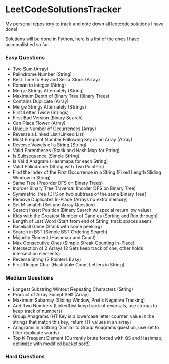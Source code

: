 # LeetCodeSolutionsTracker

My personal repository to track and note down all leetcode solutions I have done! <br>

Solutions will be done in Python, here is a list of the ones I have accomplished so far:

### Easy Questions

- Two Sum (Array)
- Palindrome Number (String)
- Best Time to Buy and Sell a Stock (Array)
- Roman to Integer (String)
- Merge Strings Alternately (String)
- Maximum Depth of Binary Tree (Binary Trees)
- Contains Duplicate (Array)
- Merge Strings Alternately (Strings)
- First Letter Twice (Strings)
- First Bad Version (Binary Search)
- Can Place Flower (Array)
- Unique Number of Occurrences (Array)
- Reverse a Linked List (Linked List)
- Most Frequent Number Following Key in an Array (Array)
- Reverse Vowels of a String (String)
- Valid Parentheses (Stack and Hash Map for String)
- Is Subsequence (Simple String)
- Is Valid Anagram (Hashmaps for each String)
- Valid Palindrome (String with Two Pointers)
- Find the Index of the First Occurrence in a String (Fixed Length Sliding Window in String)
- Same Tree (Preorder DFS on Binary Trees)
- Inorder Binary Tree Traversal (Inorder DFS on Binary Tree)
- Symmetric Tree (DFS on two subtrees of the same Binary Tree)
- Remove Duplicates In-Place (Arrays no extra memory)
- Set Mismatch (Set and Array Question)
- Search Insert Position (Binary Search w/ special return low value)
- Kids with the Greatest Number of Candies (Sorting and Run through)
- Length of Last Word (Start from end of String, track spaces seen)
- Baseball Game (Stack with some peeking)
- Search in BST (Simple BST Ordering Search)
- Majority Element (Hashmap and Count)
- Max Consecutive Ones (Simple Streak Counting In-Place)
- Intersection of 2 Arrays (2 Sets keep track of one, other holds intersection elements)
- Reverse String (2 Pointers Easy)
- First Unique Char (Hashtable Count Letters in String)

### Medium Questions

- Longest Substring Wihtout Repeating Characters (String)
- Product of Array Except Self (Array)
- Maximum Subarray (Sliding Window, Prefix Negative Tracking)
- Add Two Numbers (LinkedList keep track of reversals, use strings to keep track of numbers)
- Group Anagrams (HT Key is a lowercase letter counter, value is the strings that match this key, return HT values in an array)
- Anagrams in a String (Similar to Group Anagrams question, use set to filter duplicate words)
- Top K Frequent Element (Currently brute forced with QS and Hashmap, optiimize with modified bucket sort!)

### Hard Questions
